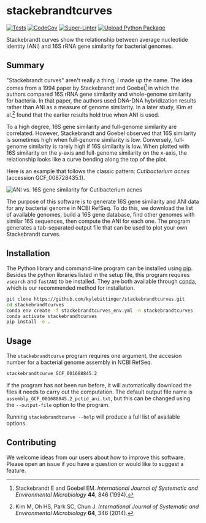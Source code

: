 # stackebrandtcurves

<!-- Begin badges -->
[![Tests](https://github.com/kylebittinger/stackebrandtcurves/actions/workflows/tests.yml/badge.svg)](https://github.com/kylebittinger/stackebrandtcurves/actions/workflows/tests.yml)
[![CodeCov](https://codecov.io/gh/kylebittinger/stackebrandtcurves/branch/main/graph/badge.svg)](https://codecov.io/gh/kylebittinger/stackebrandtcurves)
[![Super-Linter](https://github.com/kylebittinger/stackebrandtcurves/actions/workflows/linter.yml/badge.svg)](https://github.com/kylebittinger/stackebrandtcurves/actions/workflows/linter.yml)
[![Upload Python Package](https://github.com/kylebittinger/stackebrandtcurves/actions/workflows/python-publish.yml/badge.svg)](https://github.com/kylebittinger/stackebrandtcurves/actions/workflows/python-publish.yml)
<!--  End badges  -->

Stackebrandt curves show the relationship between average nucleotide
identity (ANI) and 16S rRNA gene similarity for bacterial genomes.

## Summary

"Stackebrandt curves" aren't really a thing; I made up the name. The
idea comes from a 1994 paper by Stackebrandt and Goebel[^1] in which
the authors compared 16S rRNA gene similarity and whole-genome
similarity for bacteria. In that paper, the authors used DNA-DNA
hybridization results rather than ANI as a measure of genome
similarity. In a later study, Kim et al.[^2] found that the earlier
results hold true when ANI is used.

To a high degree, 16S gene similarity and full-genome similarity are
correlated. However, Stackebrandt and Goebel observed that 16S
similarity is sometimes high when full-genome similarity is
low. Conversely, full-genome similarity is rarely high if 16S
similarity is low. When plotted with 16S similarity on the y-axis and
full-genome similarity on the x-axis, the relationship looks like a
curve bending along the top of the plot.

Here is an example that follows the classic pattern: *Cutibacterium
acnes* (accession GCF_008728435.1).

![ANI vs. 16S gene similarity for Cutibacterium acnes](/media/cutibacterium_acnes_curve.png)

The purpose of this software is to generate 16S gene similarity and
ANI data for any bacterial genome in NCBI RefSeq. To do this, we
download the list of available genomes, build a 16S gene database,
find other genomes with similar 16S sequences, then compute the ANI
for each one. The program generates a tab-separated output file that
can be used to plot your own Stackebrandt curves.

[^1]: Stackebrandt E and Goebel EM. *International Journal of
Systematic and Environmental Microbiology* **44**, 846 (1994).

[^2]: Kim M, Oh HS, Park SC, Chun J. *International Journal of
Systematic and Environmental Microbiology* **64**, 346 (2014).

## Installation

The Python library and command-line program can be installed using
[pip](https://pypi.org/project/pip/). Besides the python libraries listed 
in the setup file, this program
requires `vsearch` and `fastANI` to be installed. They are both available
through [conda](https://anaconda.org/bioconda/vsearch), which is our
recommended method for installation.

```bash
git clone https://github.com/kylebittinger/stackebrandtcurves.git
cd stackebrandtcurves
conda env create -f stackebrandtcurves_env.yml -n stackebrandtcurves
conda activate stackebrandtcurves
pip install -e .
```

## Usage

The `stackebrandtcurve` program requires one argument, the accesion number
for a bacterial genome assembly in NCBI RefSeq.

```bash
stackebrandtcurve GCF_001688845.2
```

If the program has not been run before, it will automatically download
the files it needs to carry out the computation. The default output file
name is `assembly_GCF_001688845.2_pctid_ani.txt`, but this can be changed
using the `--output-file` option to the program.

Running `stackebrandtcurve --help` will produce a full list of available
options.

## Contributing

We welcome ideas from our users about how to improve this
software. Please open an issue if you have a question or would like to
suggest a feature.
